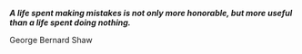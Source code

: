 _**A life spent making mistakes is not only more honorable, but more useful than a life spent doing nothing.**_

George Bernard Shaw
